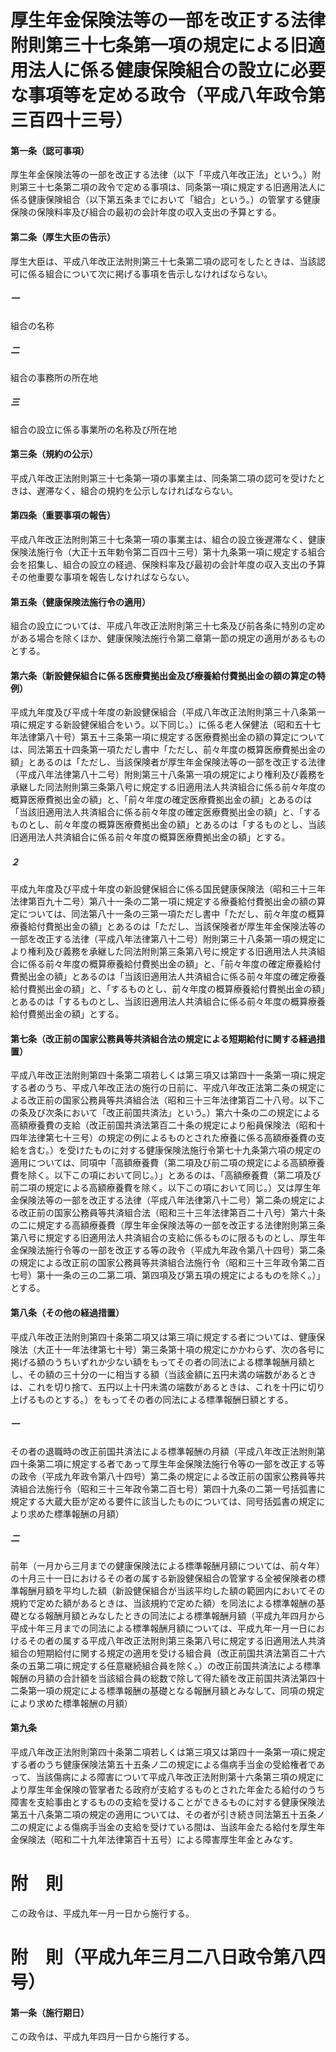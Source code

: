 # 厚生年金保険法等の一部を改正する法律附則第三十七条第一項の規定による旧適用法人に係る健康保険組合の設立に必要な事項等を定める政令（平成八年政令第三百四十三号）
#### 第一条（認可事項）
厚生年金保険法等の一部を改正する法律（以下「平成八年改正法」という。）附則第三十七条第二項の政令で定める事項は、同条第一項に規定する旧適用法人に係る健康保険組合（以下第五条までにおいて「組合」という。）の管掌する健康保険の保険料率及び組合の最初の会計年度の収入支出の予算とする。
#### 第二条（厚生大臣の告示）
厚生大臣は、平成八年改正法附則第三十七条第二項の認可をしたときは、当該認可に係る組合について次に掲げる事項を告示しなければならない。
##### 一
組合の名称
##### 二
組合の事務所の所在地
##### 三
組合の設立に係る事業所の名称及び所在地
#### 第三条（規約の公示）
平成八年改正法附則第三十七条第一項の事業主は、同条第二項の認可を受けたときは、遅滞なく、組合の規約を公示しなければならない。
#### 第四条（重要事項の報告）
平成八年改正法附則第三十七条第一項の事業主は、組合の設立後遅滞なく、健康保険法施行令（大正十五年勅令第二百四十三号）第十九条第一項に規定する組合会を招集し、組合の設立の経過、保険料率及び最初の会計年度の収入支出の予算その他重要な事項を報告しなければならない。
#### 第五条（健康保険法施行令の適用）
組合の設立については、平成八年改正法附則第三十七条及び前各条に特別の定めがある場合を除くほか、健康保険法施行令第二章第一節の規定の適用があるものとする。
#### 第六条（新設健保組合に係る医療費拠出金及び療養給付費拠出金の額の算定の特例）
平成九年度及び平成十年度の新設健保組合（平成八年改正法附則第三十八条第一項に規定する新設健保組合をいう。以下同じ。）に係る老人保健法（昭和五十七年法律第八十号）第五十三条第一項に規定する医療費拠出金の額の算定については、同法第五十四条第一項ただし書中「ただし、前々年度の概算医療費拠出金の額」とあるのは「ただし、当該保険者が厚生年金保険法等の一部を改正する法律（平成八年法律第八十二号）附則第三十八条第一項の規定により権利及び義務を承継した同法附則第三条第八号に規定する旧適用法人共済組合に係る前々年度の概算医療費拠出金の額」と、「前々年度の確定医療費拠出金の額」とあるのは「当該旧適用法人共済組合に係る前々年度の確定医療費拠出金の額」と、「するものとし、前々年度の概算医療費拠出金の額」とあるのは「するものとし、当該旧適用法人共済組合に係る前々年度の概算医療費拠出金の額」とする。
##### ２
平成九年度及び平成十年度の新設健保組合に係る国民健康保険法（昭和三十三年法律第百九十二号）第八十一条の二第一項に規定する療養給付費拠出金の額の算定については、同法第八十一条の三第一項ただし書中「ただし、前々年度の概算療養給付費拠出金の額」とあるのは「ただし、当該保険者が厚生年金保険法等の一部を改正する法律（平成八年法律第八十二号）附則第三十八条第一項の規定により権利及び義務を承継した同法附則第三条第八号に規定する旧適用法人共済組合に係る前々年度の概算療養給付費拠出金の額」と、「前々年度の確定療養給付費拠出金の額」とあるのは「当該旧適用法人共済組合に係る前々年度の確定療養給付費拠出金の額」と、「するものとし、前々年度の概算療養給付費拠出金の額」とあるのは「するものとし、当該旧適用法人共済組合に係る前々年度の概算療養給付費拠出金の額」とする。
#### 第七条（改正前の国家公務員等共済組合法の規定による短期給付に関する経過措置）
平成八年改正法附則第四十条第二項若しくは第三項又は第四十一条第一項に規定する者のうち、平成八年改正法の施行の日前に、平成八年改正法第二条の規定による改正前の国家公務員等共済組合法（昭和三十三年法律第百二十八号。以下この条及び次条において「改正前国共済法」という。）第六十条の二の規定による高額療養費の支給（改正前国共済法第百二十条の規定により船員保険法（昭和十四年法律第七十三号）の規定の例によるものとされた療養に係る高額療養費の支給を含む。）を受けたものに対する健康保険法施行令第七十九条第六項の規定の適用については、同項中「高額療養費（第二項及び前二項の規定による高額療養費を除く。以下この項において同じ。）」とあるのは、「高額療養費（第二項及び前二項の規定による高額療養費を除く。以下この項において同じ。）又は厚生年金保険法等の一部を改正する法律（平成八年法律第八十二号）第二条の規定による改正前の国家公務員等共済組合法（昭和三十三年法律第百二十八号）第六十条の二に規定する高額療養費（厚生年金保険法等の一部を改正する法律附則第三条第八号に規定する旧適用法人共済組合の支給に係るものに限るものとし、厚生年金保険法施行令等の一部を改正する等の政令（平成九年政令第八十四号）第二条の規定による改正前の国家公務員等共済組合法施行令（昭和三十三年政令第二百七号）第十一条の三の二第二項、第四項及び第五項の規定によるものを除く。）」とする。
#### 第八条（その他の経過措置）
平成八年改正法附則第四十条第二項又は第三項に規定する者については、健康保険法（大正十一年法律第七十号）第三条第十項の規定にかかわらず、次の各号に掲げる額のうちいずれか少ない額をもってその者の同法による標準報酬月額とし、その額の三十分の一に相当する額（当該金額に五円未満の端数があるときは、これを切り捨て、五円以上十円未満の端数があるときは、これを十円に切り上げるものとする。）をもってその者の同法による標準報酬日額とする。
##### 一
その者の退職時の改正前国共済法による標準報酬の月額（平成八年改正法附則第四十条第二項に規定する者であって厚生年金保険法施行令等の一部を改正する等の政令（平成九年政令第八十四号）第二条の規定による改正前の国家公務員等共済組合法施行令（昭和三十三年政令第二百七号）第四十九条の二第一号括弧書に規定する大蔵大臣が定める要件に該当したものについては、同号括弧書の規定により求めた標準報酬の月額）
##### 二
前年（一月から三月までの健康保険法による標準報酬月額については、前々年）の十月三十一日におけるその者の属する新設健保組合の管掌する全被保険者の標準報酬月額を平均した額（新設健保組合が当該平均した額の範囲内においてその規約で定めた額があるときは、当該規約で定めた額）を同法による標準報酬の基礎となる報酬月額とみなしたときの同法による標準報酬月額（平成九年四月から平成十年三月までの同法による標準報酬月額については、平成九年一月一日におけるその者の属する平成八年改正法附則第三条第八号に規定する旧適用法人共済組合の短期給付に関する規定の適用を受ける組合員（改正前国共済法第百二十六条の五第二項に規定する任意継続組合員を除く。）の改正前国共済法による標準報酬の月額の合計額を当該組合員の総数で除して得た額を改正前国共済法第四十二条第一項の規定による標準報酬の基礎となる報酬月額とみなして、同項の規定により求めた標準報酬の月額）
#### 第九条
平成八年改正法附則第四十条第二項若しくは第三項又は第四十一条第一項に規定する者のうち健康保険法第五十五条ノ二の規定による傷病手当金の受給権者であって、当該傷病による障害について平成八年改正法附則第十六条第三項の規定により厚生年金保険の管掌者たる政府が支給するものとされた年金たる給付のうち障害を支給事由とするものの支給を受けることができるものに対する健康保険法第五十八条第二項の規定の適用については、その者が引き続き同法第五十五条ノ二の規定による傷病手当金の支給を受けている間は、当該年金たる給付を厚生年金保険法（昭和二十九年法律第百十五号）による障害厚生年金とみなす。
# 附　則
この政令は、平成九年一月一日から施行する。
# 附　則（平成九年三月二八日政令第八四号）
#### 第一条（施行期日）
この政令は、平成九年四月一日から施行する。
